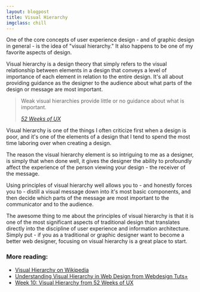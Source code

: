 ```yaml
---
layout: blogpost
title: Visual Hierarchy
imgclass: chill
---
```


<p>One of the core concepts of user experience design - and of graphic design in general - is the idea of "visual hierarchy." It also happens to be one of my favorite aspects of design.</p>

<p>Visual hierarchy is a design theory that simply refers to the visual relationship between elements in a design that conveys a level of importance of each element in relation to the entire design. It's all about providing guidance as the designer to the audience about what parts of the design or message are most important.</p>

<blockquote>
<p>Weak visual hierarchies provide little or no guidance about what is important.</p>
<cite><a href="http://52weeksofux.com/post/443828775/visual-hierarchy" target="_blank">52 Weeks of UX</a></cite>
</blockquote>

<p>Visual hierarchy is one of the things I often criticize first when a design is poor, and it's one of the elements of a design that I tend to spend the most time laboring over when creating a design.</p>

<p>The reason the visual hierarchy element is so intriguing to me as a designer, is simply that when done well, it gives the designer the ability to profoundly affect the experience of the person viewing your design - the receiver of the message.</p>

<p>Using principles of visual hierarchy well allows you to  - and honestly forces you to - distill a visual message down into it's most basic components, and then decide which parts of the message are most important to the communicator and to the audience.</p>

<p>The awesome thing to me about the principles of visual hierarchy is that it is one of the most significant aspects of traditional design that translates directly into the discipline of user experience and information architecture. Simply put - if you as a traditional or graphic designer want to become a better web designer, focusing on visual hierarchy is a great place to start.</p>

<h3>More reading:</h3>

<ul>
<li><a href="http://en.wikipedia.org/wiki/Visual_hierarchy">Visual Hierarchy on Wikipedia</a></li>
<li><a href="http://webdesign.tutsplus.com/articles/design-theory/understanding-visual-hierarchy-in-web-design/">Understanding Visual Hierarchy in Web Design from Webdesign Tuts+</a></li>
<li><a href="http://52weeksofux.com/post/443828775/visual-hierarchy">Week 10: Visual Hierarchy from 52 Weeks of UX</a></li>
</ul>